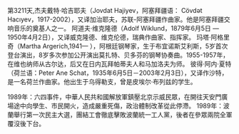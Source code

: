 第3211天,杰夫戴特·哈吉耶夫（Jovdat Hajiyev，阿塞拜疆语： Cövdət Hacıyev，1917-2002），又译加治耶夫，苏联-阿塞拜疆作曲家。他是阿塞拜疆交响音乐的奠基人之一。
阿道夫·维克隆德（Adolf Wiklund，1879年6月5日 — 1950年4月2日），又译威克隆德、维克伦德，瑞典作曲家、指挥家。
玛塔·阿格里奇（Martha Argerich,1941— ），阿根廷钢琴家，生于布宜诺斯艾利斯，5岁首次登台演出，8岁多次参加公开演出莫扎特、贝多芬的钢琴协奏曲。1955-1957年，在维也纳师从古尔达，后又在日内瓦拜帕蒂夫人和马加洛夫为师。
彼得·阿内·夏特（荷兰语：Peter Ane Schat，1935年6月5日－2003年2月3日），又译作沙特，是一名荷兰作曲家。他出生于乌得勒支，曾是皮埃尔·布列兹的学生。

1989年：六四事件，中華人民共和國解放軍鎮壓北京示威民眾，在開往天安門廣場途中向學生、市民開火，造成嚴重死傷，政治體制改革從此停滯。
1989年：波蘭舉行第一次民主大選，團結工會徹底擊敗波蘭統一工人黨，後者在參眾兩院全軍覆沒後下台。
